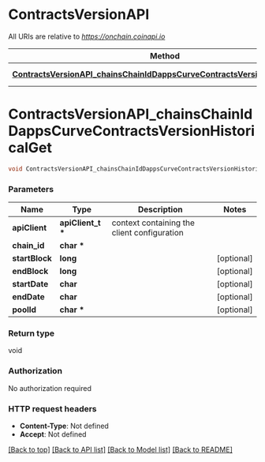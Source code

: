 # ContractsVersionAPI

All URIs are relative to *https://onchain.coinapi.io*

Method | HTTP request | Description
------------- | ------------- | -------------
[**ContractsVersionAPI_chainsChainIdDappsCurveContractsVersionHistoricalGet**](ContractsVersionAPI.md#ContractsVersionAPI_chainsChainIdDappsCurveContractsVersionHistoricalGet) | **GET** /chains/{chain_id}/dapps/curve/contractsVersion/historical | 


# **ContractsVersionAPI_chainsChainIdDappsCurveContractsVersionHistoricalGet**
```c
void ContractsVersionAPI_chainsChainIdDappsCurveContractsVersionHistoricalGet(apiClient_t *apiClient, char * chain_id, long startBlock, long endBlock, char startDate, char endDate, char * poolId);
```

### Parameters
Name | Type | Description  | Notes
------------- | ------------- | ------------- | -------------
**apiClient** | **apiClient_t \*** | context containing the client configuration |
**chain_id** | **char \*** |  | 
**startBlock** | **long** |  | [optional] 
**endBlock** | **long** |  | [optional] 
**startDate** | **char** |  | [optional] 
**endDate** | **char** |  | [optional] 
**poolId** | **char \*** |  | [optional] 

### Return type

void

### Authorization

No authorization required

### HTTP request headers

 - **Content-Type**: Not defined
 - **Accept**: Not defined

[[Back to top]](#) [[Back to API list]](../README.md#documentation-for-api-endpoints) [[Back to Model list]](../README.md#documentation-for-models) [[Back to README]](../README.md)

